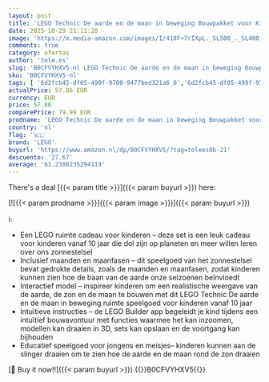 ```yaml
---
layout: post
title: 'LEGO Technic De aarde en de maan in beweging Bouwpakket voor Kinderen  Ruimte Speelgoed over het Zonnestelsel  Leuk Rollenspellen Cadeau voor Jongens en Meisjes 42179'
date: 2025-10-29 21:11:28
image: 'https://m.media-amazon.com/images/I/418F+7rIXpL._SL500_._SL400_.jpg'
comments: true
category: ofertas
author: 'tole.es'
slug: 'B0CFVYHXV5-nl LEGO Technic De aarde en de maan in beweging Bouwpakket...'
sku: 'B0CFVYHXV5-nl'
tags: [ '6d2fcb45-df05-499f-9780-9477bed321a6_0','6d2fcb45-df05-499f-9780-9477bed321a6_501','6d2fcb45-df05-499f-9780-9477bed321a6_5201','6d2fcb45-df05-499f-9780-9477bed321a6_5301','6d2fcb45-df05-499f-9780-9477bed321a6_8801','8','Arborist Merchandising Root','Bouw- & constructiespeelgoed','Educatief speelgoed','Hersenkrakers','LEGO','Lego','STEM','Self Service','Special Features Stores','Speelgoed & spellen','Speelgoedbouwsets','lego','🇳🇱', ]
actualPrice: 57.86 EUR
currency: EUR
price: 57.86
comparePrice: 79.99 EUR
prodname: 'LEGO Technic De aarde en de maan in beweging Bouwpakket voor Kinderen  Ruimte Speelgoed over het Zonnestelsel  Leuk Rollenspellen Cadeau voor Jongens en Meisjes 42179'
country: 'nl'
flag: '🇳🇱'
brand: 'LEGO'
buyurl: 'https://www.amazon.nl/dp/B0CFVYHXV5/?tag=tolees0b-21'
descuento: '27.67'
average: '61.2388235294119'
---
```


There's a deal [{{< param title >}}]({{< param buyurl >}})  here:

[![{{< param prodname >}}]({{< param image >}})]({{< param buyurl >}})

ℹ️:

- Een LEGO ruimte cadeau voor kinderen – deze set is een leuk cadeau voor kinderen vanaf 10 jaar die dol zijn op planeten en meer willen leren over ons zonnestelsel
- Inclusief maanden en maanfasen – dit speelgoed van het zonnestelsel bevat gedrukte details, zoals de maanden en maanfasen, zodat kinderen kunnen zien hoe de baan van de aarde onze seizoenen beïnvloedt
- Interactief model – inspireer kinderen om een realistische weergave van de aarde, de zon en de maan te bouwen met dit LEGO Technic De aarde en de maan in beweging ruimte speelgoed voor kinderen vanaf 10 jaar
- Intuïtieve instructies – de LEGO Builder app begeleidt je kind tijdens een intuïtief bouwavontuur met functies waarmee het kan inzoomen, modellen kan draaien in 3D, sets kan opslaan en de voortgang kan bijhouden
- Educatief speelgoed voor jongens en meisjes– kinderen kunnen aan de slinger draaien om te zien hoe de aarde en de maan rond de zon draaien

[🛒 Buy it now!!]({{< param buyurl >}})
{{<world>}}B0CFVYHXV5{{</world>}}
